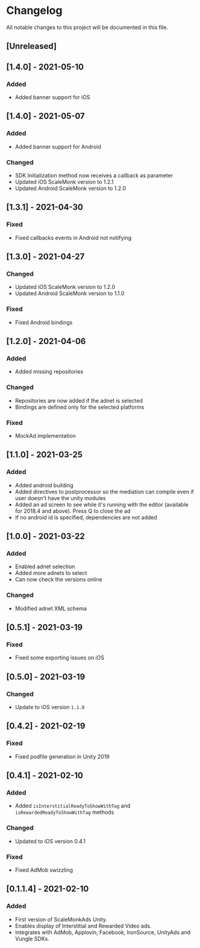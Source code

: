 # Changelog
All notable changes to this project will be documented in this file.

## [Unreleased]


## [1.4.0] - 2021-05-10

### Added

- Added banner support for iOS

## [1.4.0] - 2021-05-07

### Added

- Added banner support for Android

### Changed

- SDK Initialization method now receives a callback as parameter
- Updated iOS ScaleMonk version to 1.2.1
- Updated Android ScaleMonk version to 1.2.0 

## [1.3.1] - 2021-04-30

### Fixed

- Fixed callbacks events in Android not notifying

## [1.3.0] - 2021-04-27

### Changed

- Updated iOS ScaleMonk version to 1.2.0
- Updated Android ScaleMonk version to 1.1.0

### Fixed

- Fixed Android bindings

## [1.2.0] - 2021-04-06

### Added

- Added missing repositories

### Changed

- Repositories are now added if the adnet is selected
- Bindings are defined only for the selected platforms

### Fixed

- MockAd implementation

## [1.1.0] - 2021-03-25

### Added

- Added android building
- Added directives to postprocessor so the mediation can compile even if user doesn't have the unity modules
- Added an ad screen to see while it's running with the editor (available for 2018.4 and above). Press Q to close the ad
- If no android id is specified, dependencies are not added

## [1.0.0] - 2021-03-22

### Added

- Enabled adnet selection
- Added more adnets to select
- Can now check the versions online

### Changed

- Modified adnet XML schema

## [0.5.1] - 2021-03-19

### Fixed

- Fixed some exporting issues on iOS

## [0.5.0] - 2021-03-19

### Changed

- Update to iOS version `1.1.0`

## [0.4.2] - 2021-02-19

### Fixed

- Fixed podfile generation in Unity 2019

## [0.4.1] - 2021-02-10

### Added

- Added `isInterstitialReadyToShowWithTag` and `isRewardedReadyToShowWithTag` methods

### Changed

- Updated to iOS version 0.4.1

### Fixed

- Fixed AdMob swizzling

## [0.1.1.4] - 2021-02-10

### Added

- First version of ScaleMonkAds Unity.
- Enables display of Interstitial and Rewarded Video ads.
- Integrates with AdMob, Applovin, Facebook, IronSource, UnityAds and Vungle SDKs.
